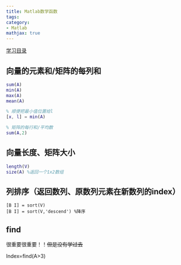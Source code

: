 ```yaml
---
title: Matlab数学函数
tags:
category:
- Matlab
mathjax: true
---
```


[学习目录](../Matlab学习目录)

## 向量的元素和/矩阵的每列和

```matlab
sum(A)
min(A)
max(A)
mean(A)

% 顺便把最小值位置给l
[x, l] = min(A)

% 矩阵的每行和/平均数
sum(A,2)
```

## 向量长度、矩阵大小

```matlab
length(V)
size(A) %返回一个1x2数组
```

## 列排序（返回数列、原数列元素在新数列的index）

```
[B I] = sort(V)
[B I] = sort(V,'descend') %降序
```

## find

很重要很重要！！~~但是没有学过去~~

Index=find(A>3)
